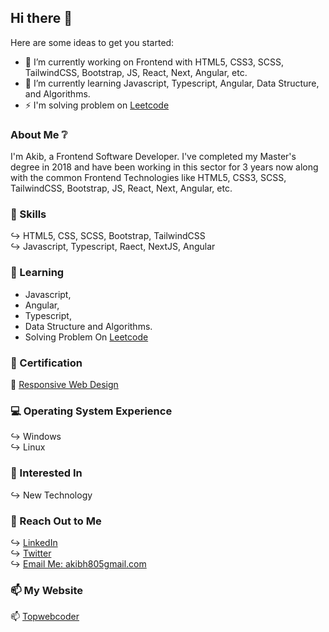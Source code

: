 ## Hi there 👋

Here are some ideas to get you started:

- 🔭 I’m currently working on Frontend with HTML5, CSS3, SCSS, TailwindCSS, Bootstrap, JS, React, Next, Angular, etc.
- 🌱 I’m currently learning Javascript, Typescript, Angular, Data Structure, and Algorithms.
- ⚡ I'm solving problem on <a href="https://leetcode.com/akibhasan/" target="_blank">Leetcode</a><br> 

### About Me ❔

I'm Akib, a Frontend Software Developer. I've completed my Master's degree in 2018 and have been working in this sector for 3 years now along with the common Frontend Technologies like HTML5, CSS3, SCSS, TailwindCSS, Bootstrap, JS, React, Next, Angular, etc.

### 💪 Skills

↪️ HTML5, CSS, SCSS, Bootstrap, TailwindCSS <br>
↪️ Javascript, Typescript, Raect, NextJS, Angular<br>

### 🌱 Learning

- Javascript,
- Angular,
- Typescript,
- Data Structure and Algorithms.
- Solving Problem On <a href="https://leetcode.com/akibhasan/" target="_blank">Leetcode</a><br>

### 📘 Certification

📘 <a href="https://www.freecodecamp.org/certification/akib/responsive-web-design" target="_blank">Responsive Web Design</a><br>

### 💻 Operating System Experience

↪️ Windows<br>
↪️ Linux<br>

### 🌷 Interested In

↪️ New Technology<br>

### 📨 Reach Out to Me

↪️ <a href="https://www.linkedin.com/in/shuaib-hasan-akib-028140185" target="_blank">LinkedIn</a><br>
↪️ <a href="https://twitter.com/Shuaibhasanakib" target="_blank">Twitter</a><br>
↪️ <a href="mailto:akibh805gmail.com" target="_blank">Email Me: akibh805gmail.com</a><br>

### 📫 My Website

📫 <a href="https://topwebcoder.com/" target="_blank">Topwebcoder </a><br>
